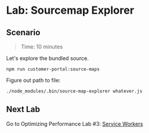 # Lab: Sourcemap Explorer

## Scenario

>  Time: 10 minutes

Let's explore the bundled source.

```console
npm run customer-portal:source-maps
```

Figure out path to file:

`./node_modules/.bin/source-map-explorer whatever.js`

## Next Lab
Go to Optimizing Performance Lab #3: [Service Workers](lab-3.md)

